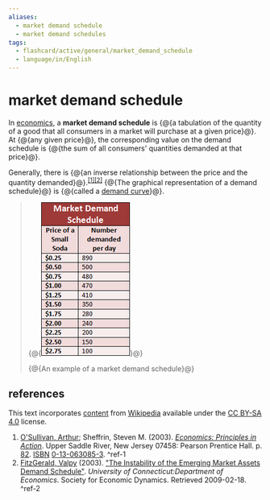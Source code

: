 ```yaml
---
aliases:
  - market demand schedule
  - market demand schedules
tags:
  - flashcard/active/general/market_demand_schedule
  - language/in/English
---
```


# market demand schedule

In [economics](economics.md), a __market demand schedule__ is {@{a tabulation of the quantity of a good that all consumers in a market will purchase at a given price}@}. At {@{any given price}@}, the corresponding value on the demand schedule is {@{the sum of all consumers' quantities demanded at that price}@}. <!--SR:!2024-11-29,16,290!2024-11-29,16,290!2024-11-29,16,290-->

Generally, there is {@{an inverse relationship between the price and the quantity demanded}@}.<sup>[\[1\]](#^ref-1)</sup><sup>[\[2\]](#^ref-2)</sup> {@{The graphical representation of a demand schedule}@} is {@{called a [demand curve](demand%20curve.md)}@}. <!--SR:!2024-11-29,16,290!2024-11-29,16,290!2024-11-29,16,290-->

> {@{![An example of a market demand schedule](../archives/Wikimedia%20Commons/Market%20Demand%20Schedule%20copy.png)}@}
>
> {@{An example of a market demand schedule}@} <!--SR:!2025-01-04,41,290!2024-11-29,16,290-->

## references

This text incorporates [content](https://en.wikipedia.org/wiki/market_demand_schedule) from [Wikipedia](Wikipedia.md) available under the [CC BY-SA 4.0](https://creativecommons.org/licenses/by-sa/4.0/) license.

1. [O'Sullivan, Arthur](Arthur%20O'Sullivan%20(economist).md); Sheffrin, Steven M. (2003). [_Economics: Principles in Action_](https://archive.org/details/economicsprincip00osul). Upper Saddle River, New Jersey 07458: Pearson Prentice Hall. p. [82](https://archive.org/details/economicsprincip00osul/page/n98). [ISBN](ISBN.md) [0-13-063085-3](https://en.wikipedia.org/wiki/Special%3ABookSources/0-13-063085-3). <a id="^ref-1"></a>^ref-1
2. [FitzGerald, Valpy](Valpy%20FitzGerald.md) (2003). ["The Instability of the Emerging Market Assets Demand Schedule"](http://ideas.repec.org/p/qeh/qehwps/qehwps91.html). _University of Connecticut:Department of Economics_. Society for Economic Dynamics. Retrieved 2009-02-18. <a id="^ref-2"></a>^ref-2
